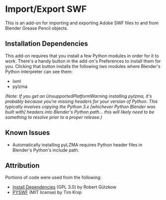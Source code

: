 # Import/Export SWF

This is an add-on for importing and exporting Adobe SWF files to and from Blender Grease Pencil objects.

## Installation Dependencies

This add-on requires that you install a few Python modules in order for it to work. There's a handy button in the add-on's Preferences to install them for you. Clicking that button installs the following two modules where Blender's Python interpreter can see them:

  * lxml
  * pylzma

*(Note: If you get an UnsupportedPlatformWarning installing pylzma, it's probably because you're missing headers for your version of Python. This typically involves copying the Python 3.x [whichever Python Blender was built with] headers into Blender's Python path... this will likely need to be something to resolve prior to a proper release.)*

## Known Issues

  * Automatically installing pyLZMA requires Python header files in Blender's Python's include path.

## Attribution

Portions of code were used from the following:

  * [Install Dependencies](https://github.com/robertguetzkow/blender-python-examples/) (GPL 3.0) by Robert Gützkow
  * [PYSWF](https://github.com/timknip/pyswf) (MIT license) by Tim Knip
